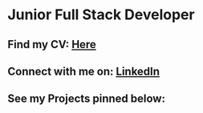 # Junior Full Stack Developer
## Find my CV: [Here](https://github.com/gjstirling/CV/blob/master/README.md)<br>
## Connect with me on: [LinkedIn](https://www.linkedin.com/in/graemejstirling/)

## See my Projects pinned below: 

